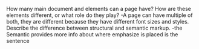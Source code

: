 How many main document <head> and <body> elements can a page have? How are these elements different, or what role do they play?
-A page can have multiple of both, they are different because they have different font sizes and styles.  
Describe the difference between structural and semantic markup.
-the Semantic provides more info about where emphasize is placed is the sentence
